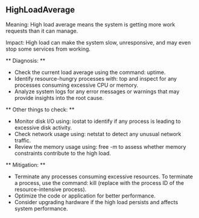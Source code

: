 ## HighLoadAverage

Meaning: High load average means the system is getting more work requests than it can manage.

Impact: High load can make the system slow, unresponsive, and may even stop some services from working.

** Diagnosis: **

- Check the current load average using the command: uptime.
- Identify resource-hungry processes with: top and inspect for any processes consuming excessive CPU or memory.
- Analyze system logs for any error messages or warnings that may provide insights into the root cause.
  
** Other things to check: **

- Monitor disk I/O using: iostat to identify if any process is leading to excessive disk activity.
- Check network usage using: netstat to detect any unusual network traffic.
- Review the memory usage using: free -m to assess whether memory constraints contribute to the high load.

  
** Mitigation: **

- Terminate any processes consuming excessive resources. To terminate a process, use the command: kill <PID> (replace <PID> with the process ID of the resource-intensive process).
- Optimize the code or application for better performance.
- Consider upgrading hardware if the high load persists and affects system performance.
